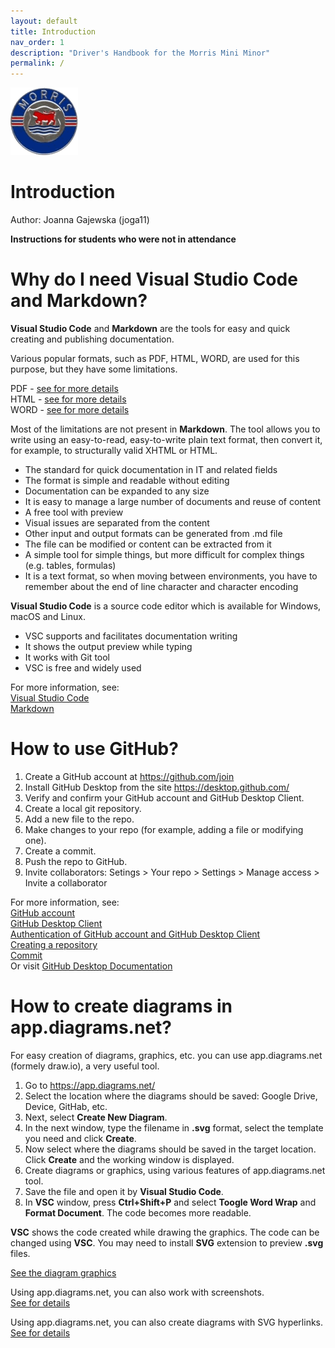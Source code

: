 ```yaml
---
layout: default
title: Introduction
nav_order: 1
description: "Driver's Handbook for the Morris Mini Minor"
permalink: /
---
```


![Morris Badge](/assets/images/Morris_badge.png)

# Introduction

Author: Joanna Gajewska (joga11)  

**Instructions for students who were not in attendance**

# Why do I need Visual Studio Code and Markdown?

**Visual Studio Code** and **Markdown** are the tools for easy and quick creating and publishing documentation.

Various popular formats, such as PDF, HTML, WORD, are used for this purpose, but they have some limitations.

PDF - [see for more details](./pdf.md)  
HTML - [see for more details](./html.md)  
WORD - [see for more details](./word)  

Most of the limitations are not present in **Markdown**. The tool allows you to write using an easy-to-read, easy-to-write plain text format, then convert it, for example, to structurally valid XHTML or HTML.  
* The standard for quick documentation in IT and related fields  
* The format is simple and readable without editing  
* Documentation can be expanded to any size  
* It is easy to manage a large number of documents and reuse of content  
* A free tool with preview  
* Visual issues are separated from the content
* Other input and output formats can be generated from .md file
* The file can be modified or content can be extracted from it
* A simple tool for simple things, but more difficult for complex things (e.g. tables, formulas)
* It is a text format, so when moving between environments, you have to remember about the end of line character and character encoding

**Visual Studio Code** is a source code editor which is available for Windows, macOS and Linux.
* VSC supports and facilitates documentation writing
* It shows the output preview while typing
* It works with Git tool
* VSC is free and widely used

For more information, see:  
[Visual Studio Code](./vsc.md)  
[Markdown](./markdown.md)

# How to use GitHub?
1. Create a GitHub account at https://github.com/join
2. Install GitHub Desktop from the site https://desktop.github.com/
3. Verify and confirm your GitHub account and GitHub Desktop Client.
4. Create a local git repository.
5. Add a new file to the repo.
6. Make changes to your repo (for example, adding a file or modifying one).
7. Create a commit.
8. Push the repo to GitHub.
9. Invite collaborators: Setings > Your repo > Settings > Manage access > Invite a collaborator

For more information, see:  
[GitHub account](./github_account.md)  
[GitHub Desktop Client](./github_desktop_client.md/)  
[Authentication of GitHub account and GitHub Desktop Client](./authentication_github_account.md)  
[Creating a repository](./creating_repository.md)  
[Commit](./commit.md)  
Or visit [GitHub Desktop Documentation](https://docs.github.com/en/desktop)

# How to create diagrams in app.diagrams.net?

For easy creation of diagrams, graphics, etc. you can use app.diagrams.net (formely draw.io), a very useful tool.

1. Go to https://app.diagrams.net/
2. Select the location where the diagrams should be saved: Google Drive, Device, GitHab, etc.
3. Next, select **Create New Diagram**.
4. In the next window, type the filename in **.svg** format, select the template you need and click **Create**.
5. Now select where the diagrams should be saved in the target location. Click **Create** and the working window is displayed.
6. Create diagrams or graphics, using various features of app.diagrams.net tool.
7. Save the file and open it by **Visual Studio Code**.
8. In **VSC** window, press **Ctrl+Shift+P** and select **Toogle Word Wrap** and **Format Document**. The code becomes more readable.

**VSC** shows the code created while drawing the graphics. 
The code can be changed using **VSC**. You may need to install **SVG** extension to preview **.svg** files.  

[See the diagram graphics](little_diagram.svg)

Using app.diagrams.net, you can also work with screenshots.  
[See for details](diagram_with_screenshot.md)

Using app.diagrams.net, you can also create diagrams with SVG hyperlinks.  
[See for details](diagrams_SVG_hyperlinks.md)